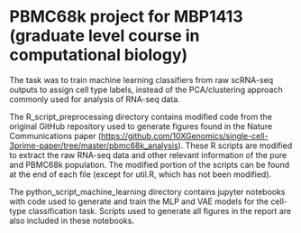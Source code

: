 
# PBMC68k project for MBP1413 (graduate level course in computational biology)

The task was to train machine learning classifiers from raw scRNA-seq outputs to assign cell type labels, instead of the PCA/clustering approach commonly used for analysis of RNA-seq data.

The R_script_preprocessing directory contains modified code from the original GitHub repository used to generate figures found in the Nature Communications paper (https://github.com/10XGenomics/single-cell-3prime-paper/tree/master/pbmc68k_analysis). These R scripts are modified to extract the raw RNA-seq data and other relevant information of the pure and PBMC68k population. The modified portion of the scripts can be found at the end of each file (except for util.R, which has not been modified).


The python_script_machine_learning directory contains jupyter notebooks with code used to generate and train the MLP and VAE models for the cell-type classification task. Scripts used to generate all figures in the report are also included in these notebooks.
